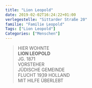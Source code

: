 ```yaml
---
title: "Lion Leopold"
date: 2019-02-02T16:24:22+01:00
verlegestelle: "Sittarder Straße 20"
familie: "Familie Leopold"
Tags: ["Lion Leopold"]
Categories: ["Menschen"]
---
```


> HIER WOHNTE <br />
> **LION LEOPOLD** <br />
> JG. 1871 <br />
> VORSTEHER <br />
> JÜDISCHE GEMEINDE <br />
> FLUCHT 1939 HOLLAND <br />
> MIT HILFE ÜBERLEBT <br />